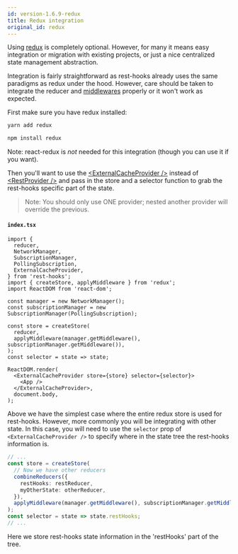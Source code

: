 ```yaml
---
id: version-1.6.9-redux
title: Redux integration
original_id: redux
---
```


Using [redux](https://redux.js.org/) is completely optional. However, for many it means easy integration or migration
with existing projects, or just a nice centralized state management abstraction.

Integration is fairly straightforward as rest-hooks already uses the same paradigms as redux under
the hood. However, care should be taken to integrate the reducer and [middlewares](../api/Manager.md) properly
or it won't work as expected.

First make sure you have redux installed:

<!--DOCUSAURUS_CODE_TABS-->
<!--yarn-->
```bash
yarn add redux
```
<!--npm-->
```bash
npm install redux
```
<!--END_DOCUSAURUS_CODE_TABS-->

Note: react-redux is _not_ needed for this integration (though you can use it if you want).

Then you'll want to use the [\<ExternalCacheProvider />](../api/ExternalCacheProvider.md) instead of
[\<RestProvider />](../api/RestProvider.md) and pass in the store and a selector function to grab
the rest-hooks specific part of the state.

> Note: You should only use ONE provider; nested another provider will override the previous.

#### `index.tsx`

```tsx
import {
  reducer,
  NetworkManager,
  SubscriptionManager,
  PollingSubscription,
  ExternalCacheProvider,
} from 'rest-hooks';
import { createStore, applyMiddleware } from 'redux';
import ReactDOM from 'react-dom';

const manager = new NetworkManager();
const subscriptionManager = new SubscriptionManager(PollingSubscription);

const store = createStore(
  reducer,
  applyMiddleware(manager.getMiddleware(), subscriptionManager.getMiddleware()),
);
const selector = state => state;

ReactDOM.render(
  <ExternalCacheProvider store={store} selector={selector}>
    <App />
  </ExternalCacheProvider>,
  document.body,
);
```

Above we have the simplest case where the entire redux store is used for rest-hooks.
However, more commonly you will be integrating with other state. In this case, you
will need to use the `selector` prop of `<ExternalCacheProvider />` to specify
where in the state tree the rest-hooks information is.

```typescript
// ...
const store = createStore(
  // Now we have other reducers
  combineReducers({
    restHooks: restReducer,
    myOtherState: otherReducer,
  }),
  applyMiddleware(manager.getMiddleware(), subscriptionManager.getMiddleware()),
);
const selector = state => state.restHooks;
// ...
```

Here we store rest-hooks state information in the 'restHooks' part of the tree.
